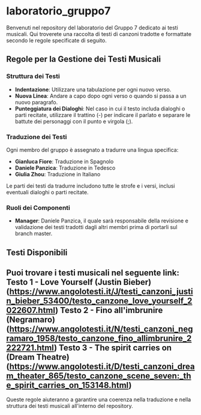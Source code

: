 # laboratorio_gruppo7

Benvenuti nel repository del laboratorio del Gruppo 7 dedicato ai testi musicali. Qui troverete una raccolta di testi di canzoni tradotte e formattate secondo le regole specificate di seguito.

## Regole per la Gestione dei Testi Musicali

### Struttura dei Testi

- **Indentazione**: Utilizzare una tabulazione per ogni nuovo verso.
- **Nuova Linea**: Andare a capo dopo ogni verso o quando si passa a un nuovo paragrafo.
- **Punteggiatura dei Dialoghi**: Nel caso in cui il testo includa dialoghi o parti recitate, utilizzare il trattino (-) per indicare il parlato e separare le battute dei personaggi con il punto e virgola (;).
  
### Traduzione dei Testi

Ogni membro del gruppo è assegnato a tradurre una lingua specifica:

- **Gianluca Fiore**: Traduzione in Spagnolo
- **Daniele Panzica**: Traduzione in Tedesco
- **Giulia Zhou**: Traduzione in Italiano

Le parti dei testi da tradurre includono tutte le strofe e i versi, inclusi eventuali dialoghi o parti recitate.

### Ruoli dei Componenti

- **Manager**: Daniele Panzica, il quale sarà responsabile della revisione e validazione dei testi tradotti dagli altri membri prima di portarli sul branch master.

## Testi Disponibili

Puoi trovare i testi musicali nel seguente link:
Testo 1 - Love Yourself (Justin Bieber) (https://www.angolotesti.it/J/testi_canzoni_justin_bieber_53400/testo_canzone_love_yourself_2022607.html)
Testo 2 - Fino all'imbrunire (Negramaro) (https://www.angolotesti.it/N/testi_canzoni_negramaro_1958/testo_canzone_fino_allimbrunire_2222721.html)
Testo 3 - The spirit carries on (Dream Theatre) (https://www.angolotesti.it/D/testi_canzoni_dream_theater_865/testo_canzone_scene_seven:_the_spirit_carries_on_153148.html) 
---

Queste regole aiuteranno a garantire una coerenza nella traduzione e nella struttura dei testi musicali all'interno del repository.